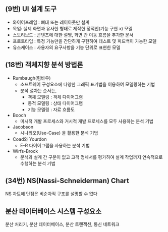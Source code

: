 ## (9번) UI 설계 도구

- 와이어프레임 : 뼈대 또는 레이아웃만 설계
- 목업: 실제 화면과 유사한 형태로 제작한 정적인(기능 구현 x) 모델
- 스토리보드 : 콘텐츠에 대한 설명, 화면 간 이동 흐름을 추가한 문서
- 프로토타입 : 특정 기능만을 간단하게 구현하여 테스트 및 피드백이 가능한 모델
- 유스케이스 : 사용자의 요구사항을 기능 단위로 표현한 모델



## (18번) 객체지향 분석 방법론

- Rumbaugh(럼바우)
  - 소프트웨어 구성요소에 다양한 그래픽 표기법을 이용하여 모델링하는 기법
  - 분석 절차는 순서는,
    - 객체 모델링 : 객체 다이어그램
    -  동적 모델링 : 상태 다이어그램
    - 기능 모델링 : 자료 흐름도 
- Booch
  - 미시적 개발 프로세스와 거시적 개발 프로세스를 모두 사용하는 분석 기법
- Jacobson
  - 시나리오(Use-Case) 을 활용한 분석 기법
- Coad와 Yourdon
  - E-R 다이어그램을 사용하는 분석 기법
- Wirfs-Brock
  - 분석과 설계 간 구분이 없고 고객 명세서를 평가하여 설계 작업까지 연속적으로 수행하는 분석 기법



## (34번) NS(Nassi-Schneiderman) Chart

NS 차트에 단점은 비순차적 구조를 설명할 수 없다



## 분산 데이터베이스 시스템 구성요소

분산 처리기, 분산 데이터베이스, 분산 트랜잭션, 통신 네트워크 